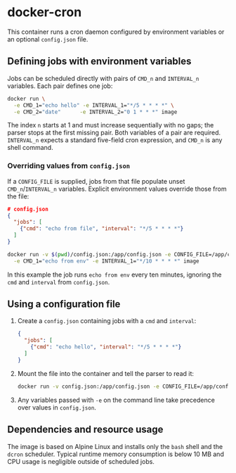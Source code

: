 # docker-cron

This container runs a cron daemon configured by environment variables or an optional `config.json` file.

## Defining jobs with environment variables

Jobs can be scheduled directly with pairs of `CMD_n` and `INTERVAL_n` variables. Each pair defines one job:

```sh
docker run \
  -e CMD_1="echo hello" -e INTERVAL_1="*/5 * * * *" \
  -e CMD_2="date"      -e INTERVAL_2="0 1 * * *" image
```

The index `n` starts at 1 and must increase sequentially with no gaps; the parser stops at the first missing pair.
Both variables of a pair are required. `INTERVAL_n` expects a standard five-field cron expression, and `CMD_n`
is any shell command.

### Overriding values from `config.json`

If a `CONFIG_FILE` is supplied, jobs from that file populate unset `CMD_n`/`INTERVAL_n` variables. Explicit
environment values override those from the file:

```json
# config.json
{
  "jobs": [
    {"cmd": "echo from file", "interval": "*/5 * * * *"}
  ]
}
```

```sh
docker run -v $(pwd)/config.json:/app/config.json -e CONFIG_FILE=/app/config.json \
  -e CMD_1="echo from env" -e INTERVAL_1="*/10 * * * *" image
```

In this example the job runs `echo from env` every ten minutes, ignoring the `cmd` and `interval` from
`config.json`.

## Using a configuration file

1. Create a `config.json` containing jobs with a `cmd` and `interval`:
    ```json
    {
      "jobs": [
        {"cmd": "echo hello", "interval": "*/5 * * * *"}
      ]
    }
    ```
2. Mount the file into the container and tell the parser to read it:
    ```sh
    docker run -v config.json:/app/config.json -e CONFIG_FILE=/app/config.json image
    ```
3. Any variables passed with `-e` on the command line take precedence over values in `config.json`.

## Dependencies and resource usage

The image is based on Alpine Linux and installs only the `bash` shell and the `dcron` scheduler. Typical
runtime memory consumption is below 10&nbsp;MB and CPU usage is negligible outside of scheduled jobs.
